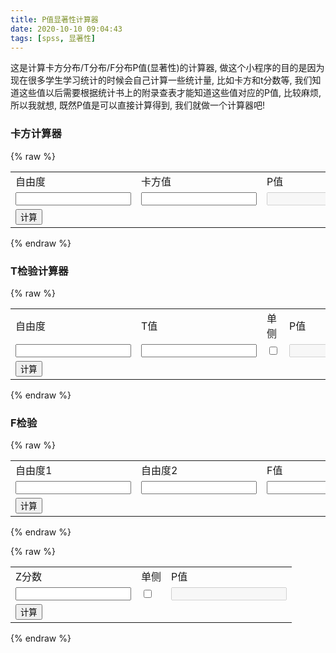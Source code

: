 ```yaml
---
title: P值显著性计算器
date: 2020-10-10 09:04:43
tags: [spss, 显著性]
---
```


<script src="/tfstats/tfstats.js"></script>
<script src="tfstats.js"></script>

这是计算卡方分布/T分布/F分布P值(显著性)的计算器, 做这个小程序的目的是因为现在很多学生学习统计的时候会自己计算一些统计量, 比如卡方和t分数等, 
我们知道这些值以后需要根据统计书上的附录查表才能知道这些值对应的P值, 比较麻烦, 所以我就想, 既然P值是可以直接计算得到, 
我们就做一个计算器吧!

<!-- more -->

### 卡方计算器

{% raw %}
<table>
    <tr>
        <td>自由度</td><td>卡方值</td><td>P值</td>
    </tr>
    <tr>
        <td><input class="form-control" type="number" id="df1" step="1"></td>
        <td><input class="form-control" type="number" id="chi1"></td>
        <td><input class="form-control" type="number" id="p1" disabled></td>
    </tr>
    <tr>
        <td>
            <button class="btn btn-block" onclick="calculateChi()">计算</button>
        </td>
        <td colspan="2">
        </td>
    </tr>
</table>
<script>
    function calculateChi(){
        let df = $('#df1').val()
        let chi = $('#chi1').val()
        if(df!="" && chi!=""){
            try{
                df = parseInt(df)
                chi = parseFloat(chi)
                let cdf = tfstats.utils.jstat.chisquare.cdf;
                let p = 1-cdf(chi, df)
                $('#p1').val(p)

            }catch(e){
                console.log(e)
                alert('计算过程发生错误')
            }
        }else{
            alert('数据不全')
        }
    }
</script>
{% endraw %}

### T检验计算器


{% raw %}
<table>
    <tr>
        <td>自由度</td><td>T值</td><td>单侧</td><td>P值</td>
    </tr>
    <tr>
        <td><input class="form-control" type="number" id="df2" step="1"></td>
        <td><input class="form-control" type="number" id="t2"></td>
        <td><input class="form-control" type="checkbox" id="side2"></td>
        <td><input class="form-control" type="number" id="p2" disabled></td>
    </tr>
    <tr>
        <td>
            <button class="btn btn-block" onclick="calculateTtest()">计算</button>
        </td>
        <td colspan="3">
        </td>
    </tr>
</table>
<script>
    function calculateTtest(){
        let df = $('#df2').val()
        let t = $('#t2').val()
        let side = $('#side2').prop('checked') ? 1:2 ;
        if(df!="" && t!=""){
            try{
                df = parseInt(df)
                t = parseFloat(t)
                console.log(`t:${t}, df:${df}, type:${typeof df}`)
                let cdf = tfstats.utils.jstat.studentt.cdf;
                console.log('cdf:'+cdf(t, df))
                let p = 1-cdf(t, df)
                if(side==2){
                    p = p*2
                }
                $('#p2').val(p)

            }catch(e){
                console.log(e)
                alert('计算过程发生错误')
            }
        }else{
            alert('数据不全')
        }
    }
</script>
{% endraw %}

### F检验

  


{% raw %}
<table>
    <tr>
        <td>自由度1</td><td>自由度2</td><td>F值</td><td>P值</td>
    </tr>
    <tr>
        <td><input class="form-control" type="number" id="df13" step="1"></td>
        <td><input class="form-control" type="number" id="df23" step="1"></td>
        <td><input class="form-control" type="number" id="f3"></td>
        <td><input class="form-control" type="number" id="p3" disabled></td>
    </tr>
    <tr>
        <td>
            <button class="btn btn-block" onclick="calculateFtest()">计算</button>
        </td>
        <td colspan="3">
        </td>
    </tr>
</table>
<script>
    function calculateFtest(){
        let df1 = $('#df13').val()
        let df2 = $('#df23').val()
        let f = $('#f3').val()
        if(df1!="" && df2!="" && f!=""){
            try{
                df1 = parseInt(df1)
                df2 = parseInt(df2)
                f = parseFloat(f)
                let cdf = tfstats.utils.jstat.centralF.cdf;
                let p = 1-cdf(f, df1, df2)
                $('#p3').val(p)
            }catch(e){
                console.log(e)
                alert('计算过程发生错误')
            }
        }else{
            alert('数据不全')
        }
    }
</script>
{% endraw %}


{% raw %}
<table>
    <tr>
        <td>Z分数</td><td>单侧</td><td>P值</td>
    </tr>
    <tr>
        <td><input class="form-control" type="number" id="zfen" step="0.1"></td>
        <td><input class="form-control" type="checkbox" id="side4"></td>
        <td><input class="form-control" type="number" id="p4" disabled></td>
    </tr>
    <tr>
        <td>
            <button class="btn btn-block" onclick="calculateZtest()">计算</button>
        </td>
        <td colspan="3">
        </td>
    </tr>
</table>
<script>
    function calculateZtest(){
        let zfen = $('#zfen').val()
        let side = $('#side4').prop('checked') ? 1:2 ;
        console.log({zfen, side})
        if(zfen!="" ){
            try{
                zfen = parseFloat(zfen)
                let cdf = tfstats.utils.jstat.normal.cdf;
                if(zfen<0){
                    zfen *= -1
                }
                let p = (1-cdf(zfen, 0, 1)) * side;
                $('#p4').val(p);
            }catch(e){
                console.log(e)
                alert('计算过程发生错误')
            }
        }else{
            alert('数据不全')
        }
    }
</script>
{% endraw %}